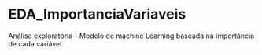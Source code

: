 # EDA_ImportanciaVariaveis
Análise exploratória - Modelo de machine Learning baseada na importância de cada variável
